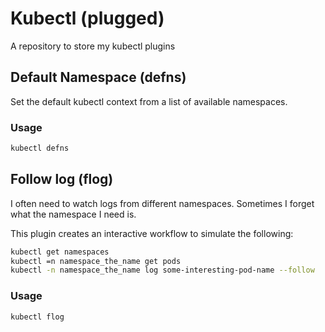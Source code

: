 # Kubectl (plugged)

A repository to store my kubectl plugins


## Default Namespace (defns)

Set the default kubectl context from a list of available namespaces.

### Usage
```bash
kubectl defns
```

## Follow log (flog)

I often need to watch logs from different namespaces. Sometimes I forget what the namespace I need is.

This plugin creates an interactive workflow to simulate the following:
```bash
kubectl get namespaces
kubectl =n namespace_the_name get pods 
kubectl -n namespace_the_name log some-interesting-pod-name --follow
```

### Usage
```bash
kubectl flog
```
